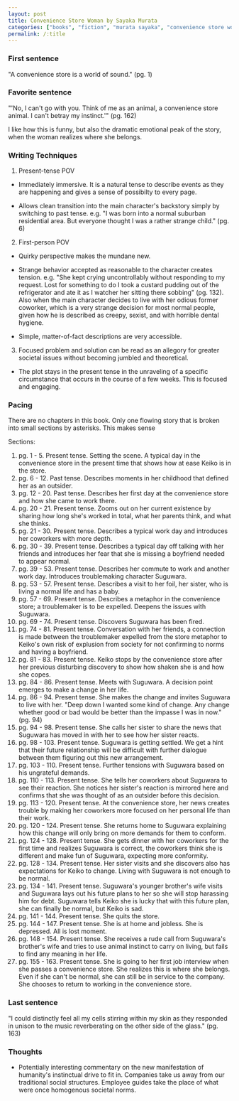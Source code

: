 ```yaml
---
layout: post
title: Convenience Store Woman by Sayaka Murata
categories: ["books", "fiction", "murata sayaka", "convenience store woman"]
permalink: /:title
---
```

### First sentence

"A convenience store is a world of sound." (pg. 1)

### Favorite sentence

"'No, I can't go with you. Think of me as an animal, a convenience store animal. I can't betray my instinct.'" (pg. 162)

I like how this is funny, but also the dramatic emotional peak of the story, when the woman realizes where she belongs. 

### Writing Techniques

1. Present-tense POV 

- Immediately immersive. It is a natural tense to describe events as they are happening and gives a sense of possibilty to every page.

- Allows clean transition into the main character's backstory simply by switching to past tense. e.g. "I was born into a normal suburban residential area. But everyone thought I was a rather strange child." (pg. 6)

2. First-person POV

- Quirky perspective makes the mundane new. 

- Strange behavior accepted as reasonable to the character creates tension. e.g. "She kept crying uncontrollably without responding to my request. Lost for something to do I took a custard pudding out of the refrigerator and ate it as I watcher her sitting there sobbing" (pg. 132). Also when the main character decides to live with her odious former coworker, which is a very strange decision for most normal people, given how he is described as creepy, sexist, and with horrible dental hygiene.

- Simple, matter-of-fact descriptions are very accessible.

3. Focused problem and solution can be read as an allegory for greater societal issues without becoming jumbled and theoretical. 

- The plot stays in the present tense in the unraveling of a specific circumstance that occurs in the course of a few weeks. This is focused and engaging.


### Pacing

There are no chapters in this book. Only one flowing story that is broken into small sections by asterisks. This makes sense 

Sections:

1. pg. 1 - 5. Present tense. Setting the scene. A typical day in the convenience store in the present time that shows how at ease Keiko is in the store.
2. pg. 6 - 12. Past tense. Describes moments in her childhood that defined her as an outsider.
3. pg. 12 - 20. Past tense. Describes her first day at the convenience store and how she came to work there.
4. pg. 20 - 21. Present tense. Zooms out on her current existence by sharing how long she's worked in total, what her parents think, and what she thinks.
5. pg. 21 - 30. Present tense. Describes a typical work day and introduces her coworkers with more depth.
6. pg. 30 - 39. Present tense. Describes a typical day off talking with her friends and introduces her fear that she is missing a boyfriend needed to appear normal.
7. pg. 39 - 53. Present tense. Describes her commute to work and another work day. Introduces troublemaking character Suguwara. 
8. pg. 53 - 57. Present tense. Describes a visit to her foil, her sister, who is living a normal life and has a baby.
9. pg. 57 - 69. Present tense. Describes a metaphor in the convenience store; a troublemaker is to be expelled. Deepens the issues with Suguwara.
10. pg. 69 - 74. Present tense. Discovers Suguwara has been fired.
11. pg. 74 - 81. Present tense. Conversation with her friends, a connection is made between the troublemaker expelled from the store metaphor to Keiko's own risk of explusion from society for not confirming to norms and having a boyfriend.
12. pg. 81 - 83. Present tense. Keiko stops by the convenience store after her previous disturbing discovery to show how shaken she is and how she copes.
13. pg. 84 - 86. Present tense. Meets with Suguwara. A decision point emerges to make a change in her life.
14. pg. 86 - 94. Present tense. She makes the change and invites Suguwara to live with her. "Deep down I wanted some kind of change. Any change whether good or bad would be better than the impasse I was in now." (pg. 94)
15. pg. 94 - 98. Present tense. She calls her sister to share the news that Suguwara has moved in with her to see how her sister reacts.
16. pg. 98 - 103. Present tense. Suguwara is getting settled. We get a hint that their future relationship will be difficult with further dialogue between them figuring out this new arrangement.
17. pg. 103 - 110. Present tense. Further tensions with Suguwara based on his ungrateful demands. 
18. pg. 110 - 113. Present tense. She tells her coworkers about Suguwara to see their reaction. She notices her sister's reaction is mirrored here and confirms that she was thought of as an outsider before this decision. 
19. pg. 113 - 120. Present tense. At the convenience store, her news creates trouble by making her coworkers more focused on her personal life than their work.
20. pg. 120 - 124. Present tense. She returns home to Suguwara explaining how this change will only bring on more demands for them to conform. 
21. pg. 124 - 128. Present tense. She gets dinner with her coworkers for the first time and realizes Suguwara is correct, the coworkers think she is different and make fun of Suguwara, expecting more conformity.
22. pg. 128 - 134. Present tense. Her sister visits and she discovers also has expectations for Keiko to change. Living with Suguwara is not enough to be normal.
23. pg. 134 - 141. Present tense. Suguwara's younger brother's wife visits and Suguwara lays out his future plans to her so she will stop harassing him for debt. Suguwara tells Keiko she is lucky that with this future plan, she can finally be normal, but Keiko is sad.
24. pg. 141 - 144. Present tense. She quits the store.
25. pg. 144 - 147. Present tense. She is at home and jobless. She is depressed.  All is lost moment.
26. pg. 148 - 154. Present tense. She receives a rude call from Suguwara's brother's wife and tries to use animal instinct to carry on living, but fails to find any meaning in her life.
27. pg. 155 - 163. Present tense. She is going to her first job interview when she passes a convenience store. She realizes this is where she belongs. Even if she can't be normal, she can still be in service to the company. She chooses to return to working in the convenience store. 

### Last sentence

"I could distinctly feel all my cells stirring within my skin as they responded in unison to the music reverberating on the other side of the glass." (pg. 163)

### Thoughts

- Potentially interesting commentary on the new manifestation of humanity's instinctual drive to fit in. Companies take us away from our traditional social structures. Employee guides take the place of what were once homogenous societal norms.